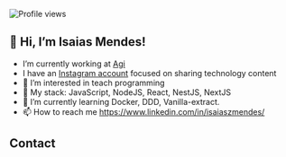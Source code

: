 <p align="left"> <img src="https://komarev.com/ghpvc/?username=isaiaszmendes&color=blue" alt="Profile views" /> </p>

## 👋 Hi, I’m Isaias Mendes!

-  I’m currently working at <a href="https://agi.com.br/" target="_blank">Agi</a>
-  I have an <a href="https://www.instagram.com/captalento/" target="_blank">Instagram account</a> focused on sharing technology content
- 👀 I’m interested in teach programming
- 🌱 My stack: JavaScript, NodeJS, React, NestJS, NextJS
- 🌱 I’m currently learning Docker, DDD, Vanilla-extract.
- 📫 How to reach me https://www.linkedin.com/in/isaiaszmendes/

## Contact

<!---
isaiaszmendes/isaiaszmendes is a ✨ special ✨ repository because its `README.md` (this file) appears on your GitHub profile.
You can click the Preview link to take a look at your changes.
--->
